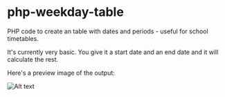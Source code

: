 # php-weekday-table
PHP code to create an table with dates and periods - useful for school timetables.

It's currently very basic. You give it a start date and an end date and it will calculate the rest.

Here's a preview image of the output:

![Alt text](./screenshots/screenshot.gif?raw=true "Sample Output")
